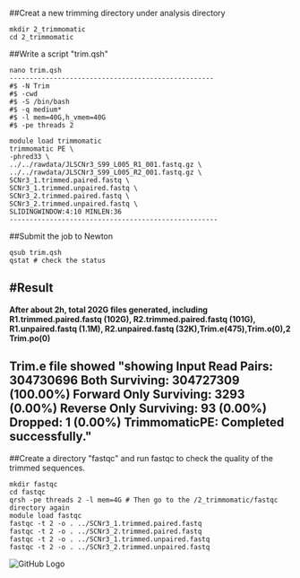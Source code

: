 ##Creat a new trimming directory under analysis directory 
```
mkdir 2_trimmomatic
cd 2_trimmomatic
```
##Write a script "trim.qsh"

```
nano trim.qsh
---------------------------------------------------
#$ -N Trim
#$ -cwd
#$ -S /bin/bash
#$ -q medium*
#$ -l mem=40G,h_vmem=40G
#$ -pe threads 2

module load trimmomatic
trimmomatic PE \
-phred33 \
../../rawdata/JLSCNr3_S99_L005_R1_001.fastq.gz \
../../rawdata/JLSCNr3_S99_L005_R2_001.fastq.gz \
SCNr3_1.trimmed.paired.fastq \
SCNr3_1.trimmed.unpaired.fastq \
SCNr3_2.trimmed.paired.fastq \
SCNr3_2.trimmed.unpaired.fastq \
SLIDINGWINDOW:4:10 MINLEN:36
----------------------------------------------------
```
##Submit the job to Newton
```
qsub trim.qsh
qstat # check the status
```
#Result
----------------------------------------------------------------------------------------------------------------------------------------
**After about 2h, total 202G files generated, including R1.trimmed.paired.fastq (102G), R2.trimmed.paired.fastq (101G),** 
**R1.unpaired.fastq (1.1M), R2.unpaired.fastq (32K),Trim.e(475),Trim.o(0),2 Trim.po(0)**

**Trim.e file showed "showing Input Read Pairs: 304730696 Both Surviving: 304727309 (100.00%) Forward Only Surviving: 3293 (0.00%) Reverse Only Surviving: 93 (0.00%) Dropped: 1 (0.00%) TrimmomaticPE: Completed successfully."**
--------------------------------------------------------------------------------------------------------------------------------------
##Create a directory "fastqc" and run fastqc to check the quality of the trimmed sequences.
```
mkdir fastqc
cd fastqc
qrsh -pe threads 2 -l mem=4G # Then go to the /2_trimmomatic/fastqc directory again
module load fastqc
fastqc -t 2 -o . ../SCNr3_1.trimmed.paired.fastq
fastqc -t 2 -o . ../SCNr3_2.trimmed.paired.fastq
fastqc -t 2 -o . ../SCNr3_1.trimmed.unpaired.fastq
fastqc -t 2 -o . ../SCNr3_2.trimmed.unpaired.fastq
```
![GitHub Logo](https://www.google.com/url?sa=i&rct=j&q=&esrc=s&source=images&cd=&cad=rja&uact=8&ved=0ahUKEwi3uO3KgOLPAhXE8CYKHWH3DOcQjRwIBw&url=http%3A%2F%2Fdocs.whitesourcesoftware.com%2Fdisplay%2FserviceDocs%2FGitHub%2BIntegration&psig=AFQjCNGEAaUhnFPRDwF8Fz5cfC96HuOMXA&ust=1476799312068286)
